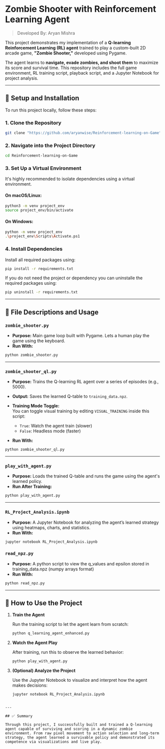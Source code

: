 # Zombie Shooter with Reinforcement Learning Agent

> Developed By: Aryan Mishra

This project demonstrates my implementation of a **Q-learning Reinforcement Learning (RL) agent** trained to play a custom-built 2D arcade game, **"Zombie Shooter,"** developed using Pygame.

The agent learns to **navigate, evade zombies, and shoot them** to maximize its score and survival time. This repository includes the full game environment, RL training script, playback script, and a Jupyter Notebook for project analysis.

---

## 🔧 Setup and Installation

To run this project locally, follow these steps:

### 1. Clone the Repository

```bash
git clone "https://github.com/aryanwise/Reinforcement-learning-on-Game"
```

### 2. Navigate into the Project Directory

```bash
cd Reinforcement-learning-on-Game
```

### 3. Set Up a Virtual Environment

It's highly recommended to isolate dependencies using a virtual environment.

#### On macOS/Linux:

```bash
python3 -m venv project_env
source project_env/bin/activate
```

#### On Windows:

```bash
python -m venv project_env
.\project_env\Scripts\Activate.ps1
```

### 4. Install Dependencies

Install all required packages using:

```bash
pip install -r requirements.txt
```

If you do not need the project or dependency you can uninstalle the required packages using:

```bash
pip uninstall -r requirements.txt
```

---

## 📂 File Descriptions and Usage

### `zombie_shooter.py`

- **Purpose:** Main game loop built with Pygame. Lets a human play the game using the keyboard.
- **Run With:**

```bash
python zombie_shooter.py
```

---

### `zombie_shooter_ql.py`

- **Purpose:** Trains the Q-learning RL agent over a series of episodes (e.g., 5000).
- **Output:** Saves the learned Q-table to `training_data.npz`.

- **Training Mode Toggle:**  
  You can toggle visual training by editing `VISUAL_TRAINING` inside this script:

  - `True`: Watch the agent train (slower)
  - `False`: Headless mode (faster)

- **Run With:**

```bash
python zombie_shooter_ql.py
```

---

### `play_with_agent.py`

- **Purpose:** Loads the trained Q-table and runs the game using the agent's learned policy.
- **Run After Training:**

```bash
python play_with_agent.py
```

---

### `RL_Project_Analysis.ipynb`

- **Purpose:** A Jupyter Notebook for analyzing the agent’s learned strategy using heatmaps, charts, and statistics.
- **Run With:**

```bash
jupyter notebook RL_Project_Analysis.ipynb
```

### `read_npz.py`

- **Purpose:** A python script to view the q_values and epsilon stored in training_data.npz (numpy arrays format)
- **Run With:**

```bash
python read_npz.py
```

---

## 🚀 How to Use the Project

1. **Train the Agent**

   Run the training script to let the agent learn from scratch:

   ```bash
   python q_learning_agent_enhanced.py
   ```

2. **Watch the Agent Play**

   After training, run this to observe the learned behavior:

   ```bash
   python play_with_agent.py
   ```

3. **(Optional) Analyze the Project**

   Use the Jupyter Notebook to visualize and interpret how the agent makes decisions:

   ```bash
   jupyter notebook RL_Project_Analysis.ipynb
   ```

```

---

## ✅ Summary

Through this project, I successfully built and trained a Q-learning agent capable of surviving and scoring in a dynamic zombie environment. From raw pixel movement to action selection and long-term strategy, the agent learned a survivable policy and demonstrated its competence via visualizations and live play.
```
